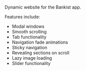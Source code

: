 Dynamic website for the Bankist app.

Features include:
* Modal windows
* Smooth scrolling
* Tab functionality
* Navigation fade animations
* Sticky navigation
* Revealing sections on scroll
* Lazy image loading
* Slider functionality

